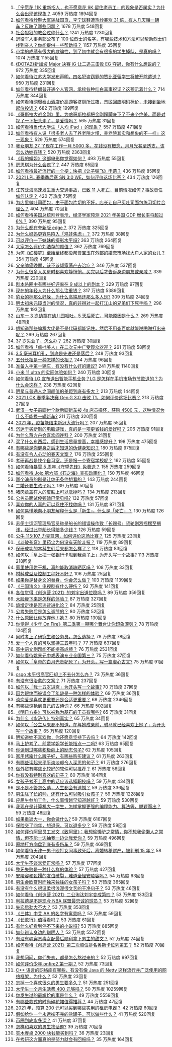 1. [「宁愿花 11K 重新招人，也不愿意花 9K 留住老员工」的现象是否属实？为什么会出现该现象？](https://www.zhihu.com/question/63878469) 4059 万热度 1894回复
1. [如何看待炒鞋大军转战国货，李宁球鞋遭热炒暴涨 31 倍，有人几天赚一辆车？反映了哪些问题？](https://www.zhihu.com/question/452737722) 1678 万热度 548回复
1. [社会狠狠的教会过你什么？](https://www.zhihu.com/question/431538148) 1241 万热度 1230回复
1. [退役军人事务部公布了 100 位烈士的名字，有哪些技术和方法可以帮助烈士们找到亲人？你能提供一些帮助吗？](https://www.zhihu.com/question/452345876) 1157 万热度 35回复
1. [小学的成绩有很大的欺骗性，到了初中就会有很多的学生掉队，是真的吗？](https://www.zhihu.com/question/433616847) 1074 万热度 1155回复
1. [《DOTA2》新加坡 Major 决赛 iG 让二追三击败 EG 夺冠，你有什么想说的？](https://www.zhihu.com/question/452854474) 972 万热度 335回复
1. [如何看待江苏大学发布声明，四名犯盗窃罪的赞比亚留学生将被开除遣送？](https://www.zhihu.com/question/452810851) 950 万热度 231回复
1. [如何看待特朗普开通个人官网，承接各种红白喜事祝词？这预示着什么？](https://www.zhihu.com/question/452171246) 714 万热度 344回复
1. [如何看待网曝泰山酒店价高游客挤厕所过夜，景区回应明码标价，未接到坐地起价投诉？](https://www.zhihu.com/question/452920549) 682 万热度 199回复
1. [《哥斯拉大战金刚》里，为啥哥斯拉都把金刚踩脚底下了不来个绝杀，而是对视了一下扭头走了，是爱情吗？](https://www.zhihu.com/question/451605997) 565 万热度 31回复
1. [如何看待当代大学生「人均 iPad 」的现象？](https://www.zhihu.com/question/449381809) 557 万热度 471回复
1. [如何看待有人说「很多老人去了养老院才懂，养老院其实和想象的不一样」这一现象？](https://www.zhihu.com/question/440467400) 529 万热度 574回复
1. [我女朋友 27 了现在工作一月 5000 多，花钱没有概念，月月光甚至透支，该怎么劝她存钱？](https://www.zhihu.com/question/428842571) 520 万热度 2363回复
1. [《我的姐姐》这部电影你觉得如何？](https://www.zhihu.com/question/450067672) 493 万热度 55回复
1. [房思琪为什么会疯了？](https://www.zhihu.com/question/345391080) 447 万热度 65回复
1. [如何看待最近流行的一个梗：快把《让子弹飞》申遗？](https://www.zhihu.com/question/452583156) 436 万热度 85回复
1. [2021 LPL 春季季后赛 SN 3:0 WE，如何评价这场比赛？](https://www.zhihu.com/question/452870022) 434 万热度 126回复
1. [江苏沈海高速发生重大交通事故，已致 11 人死亡，目前情况如何？事故责任如何认定？](https://www.zhihu.com/question/452830638) 420 万热度 75回复
1. [为店里做吐司面包，由于面包片切的不好，店长让自己买吐司面包练习切片合理么？](https://www.zhihu.com/question/451729417) 404 万热度 70回复
1. [如何看待美国总统拜登表示，经济学家预测 2021 年美国 GDP 增长率将超过 6%？](https://www.zhihu.com/question/451302635) 390 万热度 95回复
1. [为什么都在夸新版 edge？](https://www.zhihu.com/question/385302999) 372 万热度 325回复
1. [为什么妈妈更容易陷入「鸡娃焦虑」？](https://www.zhihu.com/question/451871565) 372 万热度 38回复
1. [可以评价一下妹妹的摄影水平吗?](https://www.zhihu.com/question/439813572) 363 万热度 264回复
1. [大家怎么评价刘浩存的颜值？](https://www.zhihu.com/question/415082238) 362 万热度 769回复
1. [为何《红楼梦》至始至终都没帮贾宝玉在外部的婚恋市场找大户人家的女儿？](https://www.zhihu.com/question/451981483) 354 万热度 45回复
1. [父亲肺癌晚期，该不该倾家荡产去治疗？](https://www.zhihu.com/question/446433748) 346 万热度 537回复
1. [为什么很多人买房时都喜欢静悄悄，买完以后才告诉身边朋友或亲戚？](https://www.zhihu.com/question/423222976) 339 万热度 220回复
1. [剧本杀圈中有哪些好评率在 9 成以上的剧本？](https://www.zhihu.com/question/376559705) 329 万热度 97回复
1. [现在的年轻人为什么那么注重钱？](https://www.zhihu.com/question/440570935) 317 万热度 5389回复
1. [豹女的标那么好躲，为什么高端局还那么多人玩?](https://www.zhihu.com/question/451881236) 309 万热度 24回复
1. [明太祖朱元璋当时的情况，真的非得对一起打江山的兄弟们下死手吗？](https://www.zhihu.com/question/29104367) 296 万热度 193回复
1. [山东一 3 岁幼童在幼儿园呕吐，5 天后死亡，可能原因是什么？](https://www.zhihu.com/question/452373500) 269 万热度 48回复
1. [想知道那些编程大佬是不是代码都能记住，然后不用查百度就能啪啪啪打出来呢？](https://www.zhihu.com/question/452295496) 269 万热度 267回复
1. [37 岁失业了，怎么办？](https://www.zhihu.com/question/452583775) 262 万热度 30回复
1. [如何看待「疯批美人」在二次元中广受观众欢迎？](https://www.zhihu.com/question/452603572) 261 万热度 58回复
1. [3.5 毫米耳机孔，到底是先进还是落后？](https://www.zhihu.com/question/447810768) 248 万热度 93回复
1. [五分长相是一种怎样的长相？](https://www.zhihu.com/question/63256882) 244 万热度 96回复
1. [准备入手第一辆车，有没有什么好的建议?](https://www.zhihu.com/question/378869694) 241 万热度 1140回复
1. [小米 11 ultra 的实际体验如何？](https://www.zhihu.com/question/452077572) 240 万热度 30回复
1. [如何看待 LG 宣布退出智能手机业务？LG 是怎样在手机市场节节败退的？为什么会这样？](https://www.zhihu.com/question/452990678) 238 万热度 62回复
1. [明星与普通人之间颜值的差距到底有多大？](https://www.zhihu.com/question/63311419) 213 万热度 144回复
1. [2021 LCK 春季半决赛 Gen.G 3:0 击败 T1，如何评价这场比赛？](https://www.zhihu.com/question/452895502) 213 万热度 27回复
1. [武汉一女子前脚付全款后脚新车被 4s 店员撞坏，获赔 4500 元，这种情况为什么不能换一辆新车?](https://www.zhihu.com/question/452428290) 211 万热度 320回复
1. [2021 年，疫苗能结束新冠大流行吗？](https://www.zhihu.com/question/436868073) 207 万热度 55回复
1. [沉迷于买断制的电脑游戏，真的是一项更省钱的爱好吗？](https://www.zhihu.com/question/452613960) 206 万热度 91回复
1. [为什么蒋方舟会喜欢阎连科？](https://www.zhihu.com/question/20783627) 200 万热度 21回复
1. [买了什么东西后，感到生活质量提高，幸福感提升？](https://www.zhihu.com/question/26190592) 198 万热度 475回复
1. [有哪些是你健身之后才知道的伪健身知识？](https://www.zhihu.com/question/303672817) 180 万热度 975回复
1. [有没有令人心动的春天文案？](https://www.zhihu.com/question/445077161) 176 万热度 255回复
1. [考研再战是找个自习室，还是报一个寄宿学校呢？](https://www.zhihu.com/question/448393851) 162 万热度 55回复
1. [如何看待暴雪 5 周年《守望先锋》免费送？](https://www.zhihu.com/question/452493005) 155 万热度 259回复
1. [如何看待 Jojo 第六部《石之海》宣布动画化？](https://www.zhihu.com/question/452902521) 150 万热度 46回复
1. [哪个演员的剧是让你无条件想看的？](https://www.zhihu.com/question/449699393) 143 万热度 244回复
1. [二婚还要生孩子吗？](https://www.zhihu.com/question/449926690) 139 万热度 50回复
1. [猪肉章盖在人的皮肤上可以洗掉吗？](https://www.zhihu.com/question/447167970) 134 万热度 213回复
1. [公务员面试停顿磕巴常见吗?](https://www.zhihu.com/question/448057643) 132 万热度 57回复
1. [喜欢你的人真的可以忍住不找你吗？](https://www.zhihu.com/question/433052807) 131 万热度 871回复
1. [如何易懂地向小朋友解释什么是「新生」，什么是「死亡」？](https://www.zhihu.com/question/452700050) 130 万热度 126回复
1. [苏伊士运河管理局官员称是船长的错误操作致「长赐号」货轮剧烈摇摆至搁浅，经过此举船长得赔多少钱？](https://www.zhihu.com/question/452670365) 126 万热度 59回复
1. [公牛 115:107 力克篮网，如何评价这场比赛？](https://www.zhihu.com/question/452959232) 125 万热度 23回复
1. [《斗破苍穹》里药尘为何没有天阶斗技？](https://www.zhihu.com/question/365727369) 119 万热度 89回复
1. [保研成功的本科生们后来都怎么样了？](https://www.zhihu.com/question/449165920) 118 万热度 83回复
1. [如何以「皇上把一张银行卡甩到我桌子上」为开头写一个故事?](https://www.zhihu.com/question/439189931) 113 万热度 218回复
1. [家里使用烘干机，真的能取消晾晒区吗？](https://www.zhihu.com/question/450607143) 108 万热度 33回复
1. [材料成型及控制工程好不好？](https://www.zhihu.com/question/452835928) 106 万热度 25回复
1. [如果你是替身文的替身，你会怎么做？](https://www.zhihu.com/question/391074156) 103 万热度 1139回复
1. [《三国演义》电视剧有什么硬伤？](https://www.zhihu.com/question/29442543) 92 万热度 141回复
1. [各位觉得《创造营 2021》的刘宇出道位稳吗？](https://www.zhihu.com/question/447579155) 89 万热度 359回复
1. [大脸瘦下来是怎样的体验？](https://www.zhihu.com/question/27639846) 87 万热度 327回复
1. [熵增定律是否违背进化论？](https://www.zhihu.com/question/391645572) 84 万热度 25回复
1. [公考失败后是怎么调节的？](https://www.zhihu.com/question/326438778) 80 万热度 52回复
1. [什么原因让你放弃他 / 她？](https://www.zhihu.com/question/451698546) 80 万热度 130回复
1. [你觉得《少年 On Fire》第二季第一期哪个舞台让你印象深刻？](https://www.zhihu.com/question/452440996) 78 万热度 124回复
1. [同时考上了研究生和公务员，怎么选择？](https://www.zhihu.com/question/452303549) 78 万热度 78回复
1. [爱一个人真的可以坚持三五年吗？](https://www.zhihu.com/question/445023515) 77 万热度 637回复
1. [高中语文刷题能不能提高成绩？](https://www.zhihu.com/question/37301560) 76 万热度 2531回复
1. [如何看待姚景元中戏表演专业全国第三？](https://www.zhihu.com/question/452242660) 75 万热度 37回复
1. [如何以「皇帝的白月光贵妃死了」为开头，写一篇虐心古文?](https://www.zhihu.com/question/435694240) 75 万热度 91回复
1. [csgo 水平很高官匹却上不去分怎么办？](https://www.zhihu.com/question/448402121) 73 万热度 36回复
1. [有没有很治愈的文案？](https://www.zhihu.com/question/442490819) 71 万热度 237回复
1. [如何以「我十五岁进宫」为开头写一个故事?](https://www.zhihu.com/question/444720874) 70 万热度 37回复
1. [因为眼纹而被误会了年龄是一种怎样的体验？](https://www.zhihu.com/question/452577102) 69 万热度 36回复
1. [谈恋爱是喜欢更重要还是合适更重要？](https://www.zhihu.com/question/437833983) 68 万热度 2346回复
1. [有哪些惊艳到自己的古诗词？](https://www.zhihu.com/question/311311968) 66 万热度 502回复
1. [《明日方舟》可以被称为基石的干员有哪些?](https://www.zhihu.com/question/450580829) 65 万热度 31回复
1. [为什么《水浒传》特别真实？](https://www.zhihu.com/question/445932631) 65 万热度 34回复
1. [如何以「公主从来都不知道，在与她成亲前，驸马就已经喜欢上她了」为开头写一个故事？](https://www.zhihu.com/question/409948993) 65 万热度 120回复
1. [明知道她不喜欢你，你还愿意坚持下去吗？](https://www.zhihu.com/question/451598052) 64 万热度 142回复
1. [马上护考了，前辈学姐学长能指点一二吗?](https://www.zhihu.com/question/447884087) 63 万热度 65回复
1. [你读到过哪些积极向上的励志句子?](https://www.zhihu.com/question/445610692) 62 万热度 105回复
1. [家用烤箱什么牌子好，有哪些购买建议？](https://www.zhihu.com/question/21756417) 61 万热度 263回复
1. [有哪些读起来平平淡淡却令人深思的句子？](https://www.zhihu.com/question/427126589) 61 万热度 276回复
1. [做外贸有哪些比较好的软件可以推荐？](https://www.zhihu.com/question/54788846) 61 万热度 56回复
1. [你有没有特别喜欢的句子？](https://www.zhihu.com/question/452331766) 60 万热度 164回复
1. [女孩子考不上高中的话应该选择职校吗？](https://www.zhihu.com/question/450449930) 59 万热度 434回复
1. [是不是不管怎么选，人生都会有遗憾？](https://www.zhihu.com/question/450547306) 59 万热度 336回复
1. [男生除了长的帅，还有什么可以吸引女孩子？](https://www.zhihu.com/question/444408266) 59 万热度 1228回复
1. [应届生参加工作，什么事情越早知道越好？](https://www.zhihu.com/question/407372614) 59 万热度 530回复
1. [我现在是计算机大一学生，怎样掌握更强的编程能力、算法等，脱颖而出？](https://www.zhihu.com/question/444269929) 59 万热度 48回复
1. [如果重返大一，你会做什么?](https://www.zhihu.com/question/324995122) 59 万热度 6167回复
1. [保险交了四年，想退保，可以退多少？](https://www.zhihu.com/question/304907361) 59 万热度 59回复
1. [如何评价阿里员工发文《致阿里》：我想偷懒驴之常情，你不想我偷懒人之常情，但不能一边抽我一边让我爱你？](https://www.zhihu.com/question/447760592) 59 万热度 496回复
1. [原地打方向盘到底有多伤车？](https://www.zhihu.com/question/354665595) 59 万热度 469回复
1. [如何看待天津一男子殴打女同事致死后，离婚转移财产，被判刑 15 年？](https://www.zhihu.com/question/452455762) 58 万热度 204回复
1. [大学生不谈恋爱正常吗？](https://www.zhihu.com/question/452069523) 57 万热度 177回复
1. [整牙失败是一种什么样的体验？](https://www.zhihu.com/question/285380876) 57 万热度 427回复
1. [安陵容和甄嬛的友谊破裂，难道全怪安陵容吗？](https://www.zhihu.com/question/451285822) 54 万热度 63回复
1. [男生会欣赏时而独来独往的女孩子吗？](https://www.zhihu.com/question/442714180) 53 万热度 365回复
1. [有没有什么很温柔很浪漫很文艺的干净句子？](https://www.zhihu.com/question/442672375) 53 万热度 46回复
1. [如何看待《创造营 2021》二公淘汰刘宇变成第四？](https://www.zhihu.com/question/452740313) 53 万热度 133回复
1. [利拉德是不是现今 NBA 联盟最忠诚的球员？](https://www.zhihu.com/question/452388234) 53 万热度 52回复
1. [失恋后劲大不大？](https://www.zhihu.com/question/371918832) 53 万热度 353回复
1. [《三体》中艾 AA 的名字有寓意吗？](https://www.zhihu.com/question/263368276) 53 万热度 59回复
1. [《长歌行》值得看吗？](https://www.zhihu.com/question/452477026) 53 万热度 61回复
1. [有什么好看到停不下来的小说吗?](https://www.zhihu.com/question/440502581) 53 万热度 885回复
1. [如何辨认身边的聪明人？](https://www.zhihu.com/question/28484672) 53 万热度 5572回复
1. [有没有魂穿恶毒女配最后顺利拿下男主的甜文？](https://www.zhihu.com/question/445174404) 52 万热度 24回复
1. [如何看待《创造营 2021》第二次顺位排名奥斯卡位列第五？](https://www.zhihu.com/question/452740115) 52 万热度 70回复
1. [我想问问，你们失恋，都是怎么熬过来的？](https://www.zhihu.com/question/443250021) 52 万热度 997回复
1. [如何评价少年 onfire2 第一期？](https://www.zhihu.com/question/452798440) 52 万热度 73回复
1. [C++ 语言的网络库有哪些，有没有像 Java 的 Netty 这样流行并广泛使用的网络框架，为什么？](https://www.zhihu.com/question/294343702) 52 万热度 23回复
1. [忘掉一个喜欢很久的男生要多久？](https://www.zhihu.com/question/451953552) 51 万热度 251回复
1. [大学生一个月生活费 400 元够吗？](https://www.zhihu.com/question/40103475) 50 万热度 10259回复
1. [你发生过的最尴尬的事是什么？](https://www.zhihu.com/question/309772647) 49 万热度 5559回复
1. [有哪些款式的时尚碎花裙值得推荐？](https://www.zhihu.com/question/336505328) 44 万热度 47回复
1. [2021 年，预算 200 元可以买到哪些实用的租房电器？](https://www.zhihu.com/question/450161285) 42 万热度 60回复
1. [假如给你一个永远掏不完的盐罐子，可以做些什么？](https://www.zhihu.com/question/385318446) 41 万热度 520回复
1. [币圈到底水多深？](https://www.zhihu.com/question/283182877) 41 万热度 37回复
1. [怎样和喜欢的男生找话题?](https://www.zhihu.com/question/27380268) 39 万热度 70回复
1. [实木餐桌 2000 块钱能买到吗？](https://www.zhihu.com/question/333699476) 36 万热度 23回复
1. [在考研这方面真的是努力就会有回报吗？](https://www.zhihu.com/question/451076771) 35 万热度 164回复